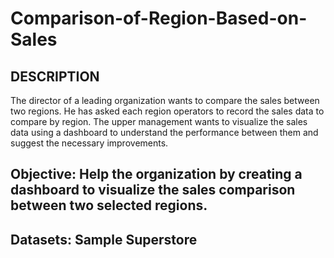 # Comparison-of-Region-Based-on-Sales

## DESCRIPTION

The director of a leading organization wants to compare the sales between two regions. He has asked each region operators to record the sales data to compare by region. The upper management wants to visualize the sales data using a dashboard to understand the performance between them and suggest the necessary improvements.

 

## Objective: Help the organization by creating a dashboard to visualize the sales comparison between two selected regions.

## Datasets: Sample Superstore
